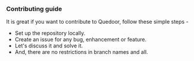 ### Contributing guide

It is great if you want to contribute to Quedoor, follow these simple steps -
- Set up the repository locally.
- Create an issue for any bug, enhancement or feature.
- Let's discuss it and solve it.
- And, there are no restrictions in branch names and all.
